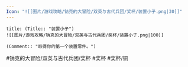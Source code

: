 ```yaml
---
Icon: "![[图片/游戏攻略/钠克的大冒险/双英与古代兵团/奖杯/装置小子.png|30]]"
---
```

```ad-common-bronze-trophy
title: (Title:: "装置小子")
![[图片/游戏攻略/钠克的大冒险/双英与古代兵团/奖杯/装置小子.png|100]]

(Comment:: "取得你的第一个装置零件。")
```

#钠克的大冒险/双英与古代兵团/奖杯 #奖杯 #奖杯/铜
